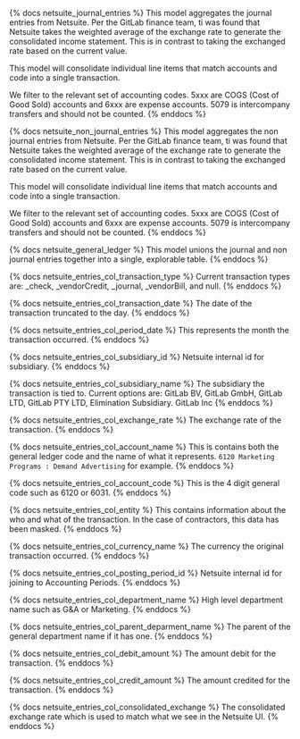 {% docs netsuite_journal_entries %}
This model aggregates the journal entries from Netsuite. Per the GitLab finance team, ti was found that Netsuite takes the weighted average of the exchange rate to generate the consolidated income statement. This is in contrast to taking the exchanged rate based on the current value.

This model will consolidate individual line items that match accounts and code into a single transaction. 

We filter to the relevant set of accounting codes. 5xxx are COGS (Cost of Good Sold) accounts and 6xxx are expense accounts. 5079 is intercompany transfers and should not be counted.
{% enddocs %}


{% docs netsuite_non_journal_entries %}
This model aggregates the non journal entries from Netsuite. Per the GitLab finance team, ti was found that Netsuite takes the weighted average of the exchange rate to generate the consolidated income statement. This is in contrast to taking the exchanged rate based on the current value.

This model will consolidate individual line items that match accounts and code into a single transaction. 

We filter to the relevant set of accounting codes. 5xxx are COGS (Cost of Good Sold) accounts and 6xxx are expense accounts. 5079 is intercompany transfers and should not be counted.
{% enddocs %}


{% docs netsuite_general_ledger %}
This model unions the journal and non journal entries together into a single, explorable table. 
{% enddocs %}


{% docs netsuite_entries_col_transaction_type %}
Current transaction types are: _check, _vendorCredit, _journal, _vendorBill, and null.
{% enddocs %}


{% docs netsuite_entries_col_transaction_date %}
The date of the transaction truncated to the day. 
{% enddocs %}


{% docs netsuite_entries_col_period_date %}
This represents the month the transaction occurred.
{% enddocs %}


{% docs netsuite_entries_col_subsidiary_id %}
Netsuite internal id for subsidiary.
{% enddocs %}


{% docs netsuite_entries_col_subsidiary_name %}
The subsidiary the transaction is tied to. Current options are: GitLab BV, GitLab GmbH, GitLab LTD, GitLab PTY LTD, Elimination Subsidiary.
GitLab Inc
{% enddocs %}


{% docs netsuite_entries_col_exchange_rate %}
The exchange rate of the transaction.
{% enddocs %}


{% docs netsuite_entries_col_account_name %}
This is contains both the general ledger code and the name of what it represents. `6120 Marketing Programs : Demand Advertising` for example. 
{% enddocs %}


{% docs netsuite_entries_col_account_code %}
This is the 4 digit general code such as 6120 or 6031.
{% enddocs %}


{% docs netsuite_entries_col_entity %}
This contains information about the who and what of the transaction. In the case of contractors, this data has been masked.
{% enddocs %}


{% docs netsuite_entries_col_currency_name %}
The currency the original transaction occurred. 
{% enddocs %}


{% docs netsuite_entries_col_posting_period_id %}
Netsuite internal id for joining to Accounting Periods.
{% enddocs %}


{% docs netsuite_entries_col_department_name %}
High level department name such as G&A or Marketing.
{% enddocs %}


{% docs netsuite_entries_col_parent_deparment_name %}
The parent of the general department name if it has one.
{% enddocs %}


{% docs netsuite_entries_col_debit_amount %}
The amount debit for the transaction.
{% enddocs %}


{% docs netsuite_entries_col_credit_amount %}
The amount credited for the transaction.
{% enddocs %}


{% docs netsuite_entries_col_consolidated_exchange %}
The consolidated exchange rate which is used to match what we see in the Netsuite UI.
{% enddocs %}

